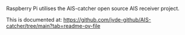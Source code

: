 Raspberry Pi utilises the AIS-catcher open source AIS receiver project. 

This is documented at: 
  https://github.com/jvde-github/AIS-catcher/tree/main?tab=readme-ov-file
